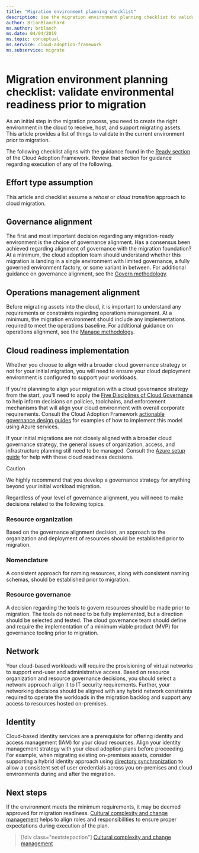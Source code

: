 ```yaml
---
title: "Migration environment planning checklist"
description: Use the migration environment planning checklist to validate environmental readiness prior to migration.
author: BrianBlanchard
ms.author: brblanch
ms.date: 04/04/2019
ms.topic: conceptual
ms.service: cloud-adoption-framework
ms.subservice: migrate
---
```


# Migration environment planning checklist: validate environmental readiness prior to migration

As an initial step in the migration process, you need to create the right environment in the cloud to receive, host, and support migrating assets. This article provides a list of things to validate in the current environment prior to migration.

The following checklist aligns with the guidance found in the [Ready section](../../../ready/index.md) of the Cloud Adoption Framework. Review that section for guidance regarding execution of any of the following.

## Effort type assumption

This article and checklist assume a _rehost_ or _cloud transition_ approach to cloud migration.

## Governance alignment

The first and most important decision regarding any migration-ready environment is the choice of governance alignment. Has a consensus been achieved regarding alignment of governance with the migration foundation? At a minimum, the cloud adoption team should understand whether this migration is landing in a single environment with limited governance, a fully governed environment factory, or some variant in between. For additional guidance on governance alignment, see the [Govern methodology](../../../govern/index.md).

## Operations management alignment

Before migrating assets into the cloud, it is important to understand any requirements or constraints regarding operations management. At a minimum, the migration environment should include any implementations required to meet the operations baseline. For additional guidance on operations alignment, see the [Manage methodology](../../../manage/index.md).

## Cloud readiness implementation

Whether you choose to align with a broader cloud governance strategy or not for your initial migration, you will need to ensure your cloud deployment environment is configured to support your workloads.

If you're planning to align your migration with a cloud governance strategy from the start, you'll need to apply the [Five Disciplines of Cloud Governance](../../../govern/governance-disciplines.md) to help inform decisions on policies, toolchains, and enforcement mechanisms that will align your cloud environment with overall corporate requirements. Consult the Cloud Adoption Framework [actionable governance design guides](../../../govern/guides/index.md) for examples of how to implement this model using Azure services.

If your initial migrations are not closely aligned with a broader cloud governance strategy, the general issues of organization, access, and infrastructure planning still need to be managed. Consult the [Azure setup guide](../../../ready/azure-setup-guide/index.md) for help with these cloud readiness decisions.

> [!CAUTION]
> We highly recommend that you develop a governance strategy for anything beyond your initial workload migration.

Regardless of your level of governance alignment, you will need to make decisions related to the following topics.

### Resource organization

Based on the governance alignment decision, an approach to the organization and deployment of resources should be established prior to migration.

### Nomenclature

A consistent approach for naming resources, along with consistent naming schemas, should be established prior to migration.

### Resource governance

A decision regarding the tools to govern resources should be made prior to migration. The tools do not need to be fully implemented, but a direction should be selected and tested. The cloud governance team should define and require the implementation of a minimum viable product (MVP) for governance tooling prior to migration.

## Network

Your cloud-based workloads will require the provisioning of virtual networks to support end-user and administrative access. Based on resource organization and resource governance decisions, you should select a network approach align it to IT security requirements. Further, your networking decisions should be aligned with any hybrid network constraints required to operate the workloads in the migration backlog and support any access to resources hosted on-premises.

## Identity

Cloud-based identity services are a prerequisite for offering identity and access management (IAM) for your cloud resources. Align your identity management strategy with your cloud adoption plans before proceeding. For example, when migrating existing on-premises assets, consider supporting a hybrid identity approach using [directory synchronization](../../../decision-guides/identity/index.md) to allow a consistent set of user credentials across you on-premises and cloud environments during and after the migration.

## Next steps

If the environment meets the minimum requirements, it may be deemed approved for migration readiness. [Cultural complexity and change management](./cultural-complexity.md) helps to align roles and responsibilities to ensure proper expectations during execution of the plan.

> [!div class="nextstepaction"]
> [Cultural complexity and change management](./cultural-complexity.md)
